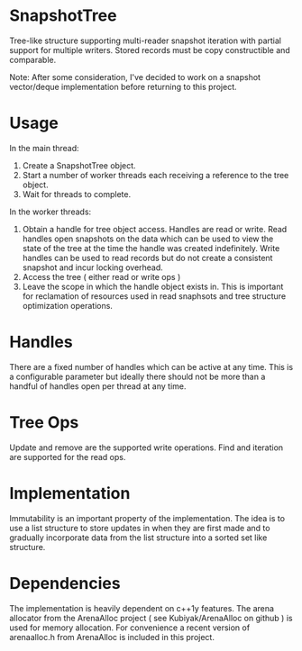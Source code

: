 SnapshotTree
============

Tree-like structure supporting multi-reader snapshot iteration with partial support for multiple writers.  Stored records must be copy constructible and comparable.

Note: After some consideration, I've decided to work on a snapshot vector/deque
implementation before returning to this project.

Usage
=====

In the main thread:<br>
1.  Create a SnapshotTree object.<br>
2.  Start a number of worker threads each receiving a reference to the tree object.<br>
3.  Wait for threads to complete.<br>

In the worker threads:<br>
1.  Obtain a handle for tree object access.  Handles are read or write.  Read handles open snapshots on the data which can be used to view the state of the tree at the time the handle was created indefinitely.  Write handles can be used to read records but do not create a consistent snapshot and incur locking overhead.<br>
2.  Access the tree ( either read or write ops )<br>
3.  Leave the scope in which the handle object exists in.  This is important for reclamation of resources used in read snaphsots and tree structure optimization operations.<br>

Handles
=======

There are a fixed number of handles which can be active at any time.  This is a configurable parameter but ideally there should not be more than a handful of handles open per thread at any time.  

Tree Ops
========

Update and remove are the supported write operations.  Find and iteration are supported for the read ops.  


Implementation
==============

Immutability is an important property of the implementation.  The idea is to use a list structure to store updates in when they are first made and to gradually incorporate data from the list structure into a sorted set like structure.

Dependencies
============

The implementation is heavily dependent on c++1y features.  The arena allocator from the ArenaAlloc project ( see Kubiyak/ArenaAlloc on github ) is used for memory allocation.  For convenience a recent version of arenaalloc.h from ArenaAlloc is included in this project.
